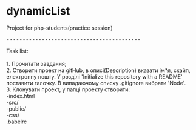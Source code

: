 # dynamicList
Project for php-students(practice session)
<pre>------------------------------------------</pre>
Task list:<br>
<br>1. Прочитати завдання;
<br>2. Створити проект на gitHub, в описі(Description) вказати ім*я, скайп, електронну пошту. У розділі 'Initialize this repository with a README' поставити галочку. В випадаючому списку .gitignore вибрати 'Node'.
<br>3. Клонувати проект, у папці проекту створити:
<br>    -index.html
<br>    -src/
<br>    -public/
<br>    -css/
<br>    .babelrc

